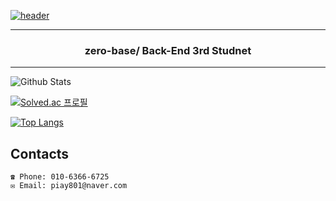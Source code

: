 [![header](https://capsule-render.vercel.app/api?type=soft&color=timeGradient&height=150&section=header&text=DaeIi%20Lim&fontSize=80&animation=twinkling)](https://github.com/LimDae94)

---

<h3 align="center">zero-base/ Back-End 3rd Studnet </h3>


---

![Github Stats](https://github-readme-stats.vercel.app/api?username=LimDae94&hide=contribs&count_private=true&show_icons=true&bg_color=00000000&title_color=4B7BE5&icon_color=4B7BE5&text_color=e6e6e6)

[![Solved.ac
프로필](http://mazassumnida.wtf/api/generate_badge?boj=piay801)](https://solved.ac/piay801)

[![Top Langs](https://github-readme-stats.vercel.app/api/top-langs/?username=LimDae94&langs_count=8)](https://github.com/LimDae94/github-readme-stats)

## Contacts
```
☎ Phone: 010-6366-6725
✉ Email: piay801@naver.com
```




<!--
**LimDae94/LimDae94** is a ✨ _special_ ✨ repository because its `README.md` (this file) appears on your GitHub profile.

Here are some ideas to get you started:

- 🔭 I’m currently working on ...
- 🌱 I’m currently learning ...
- 👯 I’m looking to collaborate on ...
- 🤔 I’m looking for help with ...
- 💬 Ask me about ...
- 📫 How to reach me: ...
- 😄 Pronouns: ...
- ⚡ Fun fact: ...
-->
